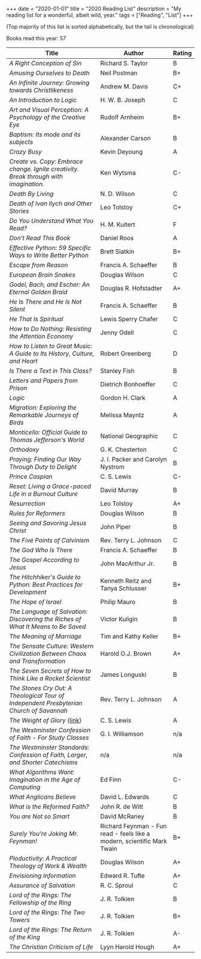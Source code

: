 +++
date = "2020-01-01"
title = "2020 Reading List"
description = "My reading list for a wonderful, albeit wild, year."
tags = ["Reading", "List"]
+++

(Top majority of this list is sorted alphabetically, but the tail is chronological)

Books read this year: 57

Title | Author | Rating
--- | --- | ---
*A Right Conception of Sin* | Richard S. Taylor | B
*Amusing Ourselves to Death* | Neil Postman | B+
*An Infinite Journey: Growing towards Christlikeness* | Andrew M. Davis | C+
*An Introduction to Logic* | H. W. B. Joseph | C
*Art and Visual Perception: A Psychology of the Creative Eye* | Rudolf Arnheim | B+
*Baptism: Its mode and its subjects* | Alexander Carson | B
*Crazy Busy* | Kevin Deyoung | A
*Create vs. Copy: Embrace change. Ignite creativity. Break through with imagination.* | Ken Wytsma | C-
*Death By Living* | N. D. Wilson | C
*Death of Ivan Ilych and Other Stories* | Leo Tolstoy | C+
*Do You Understand What You Read?* | H. M. Kuitert | F
*Don't Read This Book* | Daniel Roos | A
*Effective Python: 59 Specific Ways to Write Better Python* | Brett Slatkin | B+
*Escape from Reason* | Francis A. Schaeffer | B
*European Brain Snakes* | Douglas Wilson | C
*Godel, Bach, and Escher: An Eternal Golden Braid* | Douglas R. Hofstadter | A+
*He Is There and He Is Not Silent* | Francis A. Schaeffer | B
*He That Is Spiritual* | Lewis Sperry Chafer | C
*How to Do Nothing: Resisting the Attention Economy* | Jenny Odell | C
*How to Listen to Great Music: A Guide to Its History, Culture, and Heart* | Robert Greenberg | D
*Is There a Text in This Class?* | Stanley Fish | B
*Letters and Papers from Prison* | Dietrich Bonhoeffer | C
*Logic* | Gordon H. Clark | A
*Migration: Exploring the Remarkable Journeys of Birds* | Melissa Mayntz | A
*Monticello: Official Guide to Thomas Jefferson's World* | National Geographic | C
*Orthodoxy* | G. K. Chesterton | C
*Praying: Finding Our Way Through Duty to Delight* | J. I. Packer and Carolyn Nystrom | B
*Prince Caspian* | C. S. Lewis | C-
*Reset: Living a Grace-paced Life in a Burnout Culture* | David Murray | B
*Resurrection* | Leo Tolstoy | A+
*Rules for Reformers* | Douglas Wilson | B
*Seeing and Savoring Jesus Christ* | John Piper | B
*The Five Points of Calvinism* | Rev. Terry L. Johnson | C
*The God Who Is There* | Francis A. Schaeffer | B
*The Gospel According to Jesus* | John MacArthur Jr. | B
*The Hitchhiker's Guide to Python: Best Practices for Development* | Kenneth Reitz and Tanya Schlusser | B+
*The Hope of Israel* | Philip Mauro | B
*The Language of Salvation: Discovering the Riches of What It Means to Be Saved* | Victor Kuligin | B
*The Meaning of Marriage* | Tim and Kathy Keller | B+
*The Sensate Culture: Western Civilization Between Chaos and Transformation* | Harold O.J. Brown | A+
*The Seven Secrets of How to Think Like a Rocket Scientist* | James Longuski | B
*The Stones Cry Out: A Theological Tour of Independent Presbyterian Church of Savannah* | Rev. Terry L. Johnson | A
*The Weight of Glory* ([link](http://www.wheelersburg.net/Downloads/Lewis%20Glory.pdf)) | C. S. Lewis | A
*The Westminster Confession of Faith - For Study Classes* | G. I. Williamson | n/a
*The Westminster Standards: Confession of Faith, Larger, and Shorter Catechisms* | n/a | n/a
*What Algorithms Want: Imagination in the Age of Computing* | Ed Finn | C-
*What Anglicans Believe* | David L. Edwards | C
*What is the Reformed Faith?* | John R. de Witt | B
*You are Not so Smart* | David McRaney | B
*Surely You're Joking Mr. Feynman!* | Richard Feynman - Fun read - feels like a modern, scientific Mark Twain | B+
*Ploductivity: A Practical Theology of Work & Wealth* | Douglas Wilson | A+
*Envisioning Information* | Edward R. Tufte | A+
*Assurance of Salvation* | R. C. Sproul | C
*Lord of the Rings: The Fellowship of the Ring* | J. R. Tolkien | B
*Lord of the Rings: The Two Towers* | J. R. Tolkien | B+
*Lord of the Rings: The Return of the King* | J. R. Tolkien | A-
*The Christian Criticism of Life* | Lyyn Harold Hough | A+
